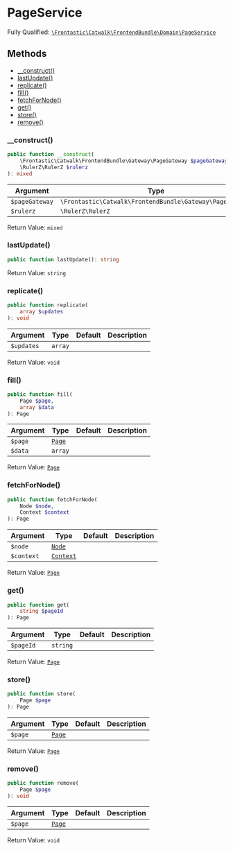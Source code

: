#  PageService

Fully Qualified: [`\Frontastic\Catwalk\FrontendBundle\Domain\PageService`](../../../../src/php/FrontendBundle/Domain/PageService.php)

## Methods

* [__construct()](#__construct)
* [lastUpdate()](#lastupdate)
* [replicate()](#replicate)
* [fill()](#fill)
* [fetchForNode()](#fetchfornode)
* [get()](#get)
* [store()](#store)
* [remove()](#remove)

### __construct()

```php
public function __construct(
    \Frontastic\Catwalk\FrontendBundle\Gateway\PageGateway $pageGateway,
    \RulerZ\RulerZ $rulerz
): mixed
```

Argument|Type|Default|Description
--------|----|-------|-----------
`$pageGateway`|`\Frontastic\Catwalk\FrontendBundle\Gateway\PageGateway`||
`$rulerz`|`\RulerZ\RulerZ`||

Return Value: `mixed`

### lastUpdate()

```php
public function lastUpdate(): string
```

Return Value: `string`

### replicate()

```php
public function replicate(
    array $updates
): void
```

Argument|Type|Default|Description
--------|----|-------|-----------
`$updates`|`array`||

Return Value: `void`

### fill()

```php
public function fill(
    Page $page,
    array $data
): Page
```

Argument|Type|Default|Description
--------|----|-------|-----------
`$page`|[`Page`](Page.md)||
`$data`|`array`||

Return Value: [`Page`](Page.md)

### fetchForNode()

```php
public function fetchForNode(
    Node $node,
    Context $context
): Page
```

Argument|Type|Default|Description
--------|----|-------|-----------
`$node`|[`Node`](Node.md)||
`$context`|[`Context`](../../ApiCoreBundle/Domain/Context.md)||

Return Value: [`Page`](Page.md)

### get()

```php
public function get(
    string $pageId
): Page
```

Argument|Type|Default|Description
--------|----|-------|-----------
`$pageId`|`string`||

Return Value: [`Page`](Page.md)

### store()

```php
public function store(
    Page $page
): Page
```

Argument|Type|Default|Description
--------|----|-------|-----------
`$page`|[`Page`](Page.md)||

Return Value: [`Page`](Page.md)

### remove()

```php
public function remove(
    Page $page
): void
```

Argument|Type|Default|Description
--------|----|-------|-----------
`$page`|[`Page`](Page.md)||

Return Value: `void`

